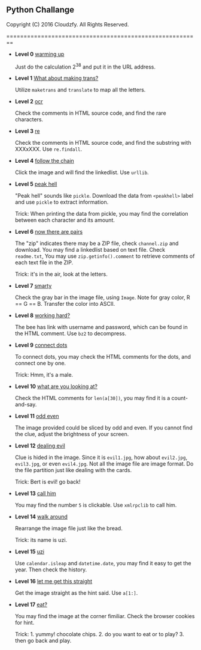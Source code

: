 ## Python Challange

Copyright (C) 2016 Cloudzfy. All Rights Reserved.

========================================================

* **Level 0** [warming up](http://www.pythonchallenge.com/pc/def/0.html)
  
  Just do the calculation 2<sup>38</sup> and put it in the URL address.

* **Level 1** [What about making trans?](http://www.pythonchallenge.com/pc/def/map.html)
  
  Utilize `maketrans` and `translate` to map all the letters.

* **Level 2** [ocr](http://www.pythonchallenge.com/pc/def/ocr.html)

  Check the comments in HTML source code, and find the rare characters.

* **Level 3** [re](http://www.pythonchallenge.com/pc/def/equality.html)

  Check the comments in HTML source code, and find the substring with XXXxXXX. Use `re.findall`.

* **Level 4** [follow the chain](http://www.pythonchallenge.com/pc/def/linkedlist.php)

  Click the image and will find the linkedlist. Use `urllib`.

* **Level 5** [peak hell](http://www.pythonchallenge.com/pc/def/peak.html)

  "Peak hell" sounds like `pickle`. Download the data from `<peakhell>` label and use `pickle` to extract information.
  
  Trick: When printing the data from pickle, you may find the correlation between each character and its amount.

* **Level 6** [now there are pairs](http://www.pythonchallenge.com/pc/def/channel.html)

  The "zip" indicates there may be a ZIP file, check `channel.zip` and download. You may find a linkedlist based on text file. Check `readme.txt`, You may use `zip.getinfo().comment` to retrieve comments of each text file in the ZIP.
  
  Trick: it's in the air, look at the letters.

* **Level 7** [smarty](http://www.pythonchallenge.com/pc/def/oxygen.html)

  Check the gray bar in the image file, using `Image`. Note for gray color, R == G == B. Transfer the color into ASCII.

* **Level 8** [working hard?](http://www.pythonchallenge.com/pc/def/integrity.html)

  The bee has link with username and password, which can be found in the HTML comment. Use `bz2` to decompress.

* **Level 9** [connect dots](http://www.pythonchallenge.com/pc/return/good.html)

  To connect dots, you may check the HTML comments for the dots, and connect one by one.
  
  Trick: Hmm, it's a male.

* **Level 10** [what are you looking at?](http://www.pythonchallenge.com/pc/return/bull.html)

  Check the HTML comments for `len(a[30])`, you may find it is a count-and-say.

* **Level 11** [odd even](http://www.pythonchallenge.com/pc/return/5808.html)

  The image provided could be sliced by odd and even. If you cannot find the clue, adjust the brightness of your screen.

* **Level 12** [dealing evil](http://www.pythonchallenge.com/pc/return/evil.html)

  Clue is hided in the image. Since it is `evil1.jpg`, how about `evil2.jpg`, `evil3.jpg`, or even `evil4.jpg`. Not all the image file are image format. Do the file partition just like dealing with the cards.
  
  Trick: Bert is evil! go back!

* **Level 13** [call him](http://www.pythonchallenge.com/pc/return/disproportional.html)

  You may find the number `5` is clickable. Use `xmlrpclib` to call him.

* **Level 14** [walk around](http://www.pythonchallenge.com/pc/return/italy.html)

  Rearrange the image file just like the bread.
  
  Trick: its name is uzi.

* **Level 15** [uzi](http://www.pythonchallenge.com/pc/return/uzi.html)

  Use `calendar.isleap` and `datetime.date`, you may find it easy to get the year. Then check the history.

* **Level 16** [let me get this straight](http://www.pythonchallenge.com/pc/return/mozart.html)

  Get the image straight as the hint said. Use `a[1:]`.

* **Level 17** [eat?](http://www.pythonchallenge.com/pc/return/romance.html)

  You may find the image at the corner fimiliar. Check the browser cookies for hint.
  
  Trick: 1. yummy! chocolate chips. 2. do you want to eat or to play? 3. then go back and play.
